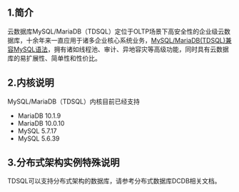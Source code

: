 ## 1.简介
云数据库MySQL/MariaDB（TDSQL）定位于OLTP场景下高安全性的企业级云数据库，十余年来一直应用于诸多企业核心系统业务，[MySQL/MariaDB(TDSQL)兼容MySQL语法](https://cloud.tencent.com/document/product/237/6988)，拥有诸如线程池、审计、异地容灾等高级功能，同时具有云数据库的易扩展性、简单性和性价比。


## 2.内核说明
MySQL/MariaDB（TDSQL）内核目前已经支持

- MariaDB 10.1.9
- MariaDB 10.0.10
- MySQL 5.7.17
- MySQL 5.6.39


## 3.分布式架构实例特殊说明
TDSQL可以支持分布式架构的数据库，请参考分布式数据库DCDB相关文档。